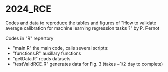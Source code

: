 
# 2024_RCE

Codes and data to reproduce the tables and figures of
"How to validate average calibration for machine learning regression tasks ?"
by P. Pernot

Codes in "R" repertory
* "main.R" the main code, calls several scripts:
* "functions.R"    auxillary functions
* "getData.R"      reads datasets
* "testValidRCE.R" generates data for Fig. 3 
                   (takes ~1/2 day to complete)
